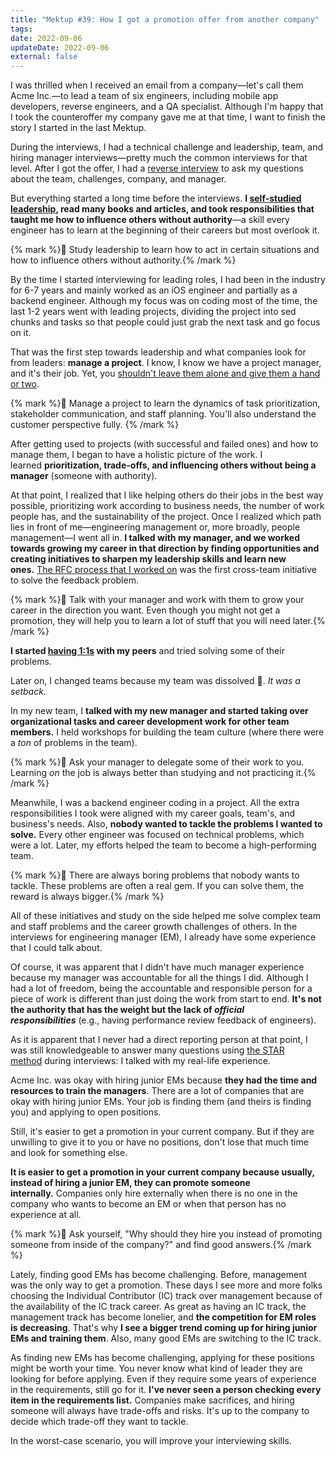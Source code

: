 ```yaml
---
title: "Mektup #39: How I got a promotion offer from another company"
tags:
date: 2022-09-06
updateDate: 2022-09-06
external: false
---
```


I was thrilled when I received an email from a company—let's call them Acme Inc.—to lead a team of six engineers, including mobile app developers, reverse engineers, and a QA specialist. Although I'm happy that I took the counteroffer my company gave me at that time, I want to finish the story I started in the last Mektup.

During the interviews, I had a technical challenge and leadership, team, and hiring manager interviews—pretty much the common interviews for that level. After I got the offer, I had a [reverse interview](https://blog.pragmaticengineer.com/reverse-interviewing/) to ask my questions about the team, challenges, company, and manager.

But everything started a long time before the interviews. **I [self-studied leadership](/studying-and-learning-leadership/), read many books and articles, and took responsibilities that taught me how to influence others without authority**—a skill every engineer has to learn at the beginning of their careers but most overlook it.

{% mark %}💫 Study leadership to learn how to act in certain situations and how to influence others without authority.{% /mark %}

By the time I started interviewing for leading roles, I had been in the industry for 6-7 years and mainly worked as an iOS engineer and partially as a backend engineer. Although my focus was on coding most of the time, the last 1-2 years went with leading projects, dividing the project into sed chunks and tasks so that people could just grab the next task and go focus on it.

That was the first step towards leadership and what companies look for from leaders: **manage a project**. I know, I know we have a project manager, and it's their job. Yet, you [shouldn't leave them alone and give them a hand or two](/newsletter/mektup-32/).

{% mark %}💫 Manage a project to learn the dynamics of task prioritization, stakeholder communication, and staff planning. You'll also understand the customer perspective fully. {% /mark %}

After getting used to projects (with successful and failed ones) and how to manage them, I began to have a holistic picture of the work. I learned **prioritization, trade-offs, and influencing others without being a manager** (someone with authority).

At that point, I realized that I like helping others do their jobs in the best way possible, prioritizing work according to business needs, the number of work people has, and the sustainability of the project. Once I realized which path lies in front of me—engineering management or, more broadly, people management—I went all in. **I talked with my manager, and we worked towards growing my career in that direction by finding opportunities and creating initiatives to sharpen my leadership skills and learn new ones.** [The RFC process that I worked on](/how-to-stop-endless-discussions/) was the first cross-team initiative to solve the feedback problem.

{% mark %}💫 Talk with your manager and work with them to grow your career in the direction you want. Even though you might not get a promotion, they will help you to learn a lot of stuff that you will need later.{% /mark %}

**I started [having 1:1s](https://candost.blog/podcast/sw-22-effective-1-1s-for-software-engineers/) with my peers** and tried solving some of their problems.

Later on, I changed teams because my team was dissolved 🤷. _It was a setback._

In my new team, I **talked with my new manager and started taking over organizational tasks and career development work for other team members.** I held workshops for building the team culture (where there were a _ton_ of problems in the team).

{% mark %}💫 Ask your manager to delegate some of their work to you. Learning _on_ the job is always better than studying and not practicing it.{% /mark %}

Meanwhile, I was a backend engineer coding in a project. All the extra responsibilities I took were aligned with my career goals, team's, and business's needs. Also, **nobody wanted to tackle the problems I wanted to solve.** Every other engineer was focused on technical problems, which were a lot. Later, my efforts helped the team to become a high-performing team.

{% mark %}💫 There are always boring problems that nobody wants to tackle. These problems are often a real gem. If you can solve them, the reward is always bigger.{% /mark %}

All of these initiatives and study on the side helped me solve complex team and staff problems and the career growth challenges of others. In the interviews for engineering manager (EM), I already have some experience that I could talk about.

Of course, it was apparent that I didn't have much manager experience because my manager was accountable for all the things I did. Although I had a lot of freedom, being the accountable and responsible person for a piece of work is different than just doing the work from start to end. **It's not the authority that has the weight but the lack of _official responsibilities_** (e.g., having performance review feedback of engineers).

As it is apparent that I never had a direct reporting person at that point, I was still knowledgeable to answer many questions using [the STAR method](https://lethain.com/star-method/) during interviews: I talked with my real-life experience.

Acme Inc. was okay with hiring junior EMs because **they had the time and resources to train the managers**. There are a lot of companies that are okay with hiring junior EMs. Your job is finding them (and theirs is finding you) and applying to open positions.

Still, it's easier to get a promotion in your current company. But if they are unwilling to give it to you or have no positions, don't lose that much time and look for something else.

**It is easier to get a promotion in your current company because usually, instead of hiring a junior EM, they can promote someone internally.** Companies only hire externally when there is no one in the company who wants to become an EM or when that person has no experience at all.

{% mark %}💫 Ask yourself, "Why should they hire you instead of promoting someone from inside of the company?" and find good answers.{% /mark %}

Lately, finding good EMs has become challenging. Before, management was the only way to get a promotion. These days I see more and more folks choosing the Individual Contributor (IC) track over management because of the availability of the IC track career. As great as having an IC track, the management track has become lonelier, and **the competition for EM roles is decreasing**. That's why **I see a bigger trend coming up for hiring junior EMs and training them**. Also, many good EMs are switching to the IC track.

As finding new EMs has become challenging, applying for these positions might be worth your time. You never know what kind of leader they are looking for before applying. Even if they require some years of experience in the requirements, still go for it. **I've never seen a person checking every item in the requirements list.** Companies make sacrifices, and hiring someone will always have trade-offs and risks. It's up to the company to decide which trade-off they want to tackle.

In the worst-case scenario, you will improve your interviewing skills.
